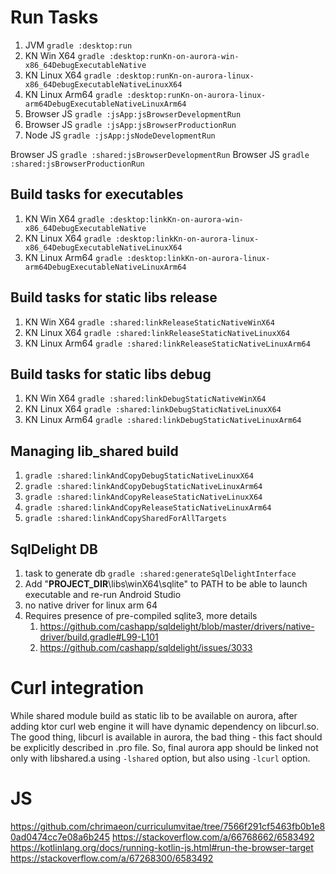 # Run Tasks

1. JVM            `gradle :desktop:run`
2. KN Win X64     `gradle :desktop:runKn-on-aurora-win-x86_64DebugExecutableNative`
3. KN Linux X64   `gradle :desktop:runKn-on-aurora-linux-x86_64DebugExecutableNativeLinuxX64`
4. KN Linux Arm64 `gradle :desktop:runKn-on-aurora-linux-arm64DebugExecutableNativeLinuxArm64`
5. Browser JS     `gradle :jsApp:jsBrowserDevelopmentRun`
6. Browser JS     `gradle :jsApp:jsBrowserProductionRun`
7. Node JS        `gradle :jsApp:jsNodeDevelopmentRun`

Browser JS     `gradle :shared:jsBrowserDevelopmentRun`
Browser JS     `gradle :shared:jsBrowserProductionRun`

## Build tasks for executables

1. KN Win X64 `gradle :desktop:linkKn-on-aurora-win-x86_64DebugExecutableNative`
2. KN Linux X64 `gradle :desktop:linkKn-on-aurora-linux-x86_64DebugExecutableNativeLinuxX64`
3. KN Linux Arm64 `gradle :desktop:linkKn-on-aurora-linux-arm64DebugExecutableNativeLinuxArm64`

## Build tasks for static libs release

1. KN Win X64 `gradle :shared:linkReleaseStaticNativeWinX64`
2. KN Linux X64 `gradle :shared:linkReleaseStaticNativeLinuxX64`
3. KN Linux Arm64 `gradle :shared:linkReleaseStaticNativeLinuxArm64`

## Build tasks for static libs debug

1. KN Win X64 `gradle :shared:linkDebugStaticNativeWinX64`
2. KN Linux X64 `gradle :shared:linkDebugStaticNativeLinuxX64`
3. KN Linux Arm64 `gradle :shared:linkDebugStaticNativeLinuxArm64`

## Managing lib_shared build

1. `gradle :shared:linkAndCopyDebugStaticNativeLinuxX64` 
2. `gradle :shared:linkAndCopyDebugStaticNativeLinuxArm64` 
3. `gradle :shared:linkAndCopyReleaseStaticNativeLinuxX64`
4. `gradle :shared:linkAndCopyReleaseStaticNativeLinuxArm64` 
5. `gradle :shared:linkAndCopySharedForAllTargets`

## SqlDelight DB

1. task to generate db `gradle :shared:generateSqlDelightInterface`
2. Add "__PROJECT_DIR__\libs\winX64\sqlite" to PATH to be able to launch executable and re-run Android Studio
3. no native driver for linux arm 64
4. Requires presence of pre-compiled sqlite3, more details 
   1. https://github.com/cashapp/sqldelight/blob/master/drivers/native-driver/build.gradle#L99-L101
   2. https://github.com/cashapp/sqldelight/issues/3033

# Curl integration
While shared module build as static lib to be available on aurora, after adding ktor curl web engine
it will have dynamic dependency on libcurl.so. The good thing, libcurl is available in aurora, the bad
thing - this fact should be explicitly described in .pro file. So, final aurora app should be linked 
not only with libshared.a using `-lshared` option, but also using `-lcurl` option.

# JS
https://github.com/chrimaeon/curriculumvitae/tree/7566f291cf5463fb0b1e80ad0474cc7e08a6b245
https://stackoverflow.com/a/66768662/6583492
https://kotlinlang.org/docs/running-kotlin-js.html#run-the-browser-target
https://stackoverflow.com/a/67268300/6583492